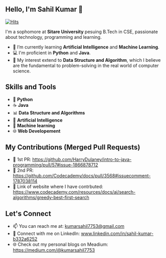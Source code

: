 ## Hello, I'm Sahil Kumar 👋

[![Hits](https://hits.seeyoufarm.com/api/count/incr/badge.svg?url=https%3A%2F%2Fgithub.com%2FSahilkumar19&count_bg=%2379C83D&title_bg=%23555555&icon=&icon_color=%23E7E7E7&title=hits&edge_flat=false)](https://hits.seeyoufarm.com)


I'm a sophomore at **Sitare University** pesuing B.Tech in CSE, passionate about technology, programming and learning.


- 🌱 I’m currently learning **Artificial Intelligence** and **Machine Learning**.
- 💻 I'm proficient in **Python** and **Java**.
- 🔬 My interest extend to **Data Structure and Algorithm**, which I believe are the fundamental to problem-solving in the real world of computer science.


## Skills and Tools

- 🐍 **Python**
- ☕ **Java**
- 📊 **Data Structure and Algorithms**
- 🤖 **Artificial Intelligence**
- 🧠 **Machine learning**
- 🌐 **Web Developement**


## My Contributions (Merged Pull Requests)

- 🎉 1st PR: https://github.com/HarryDulaney/intro-to-java-programming/pull/57#issue-1866878712
- 🎉 2nd PR: https://github.com/Codecademy/docs/pull/3568#issuecomment-1787038114
- 🎉 Link of website where I have contrbuted: https://www.codecademy.com/resources/docs/ai/search-algorithms/greedy-best-first-search


## Let's Connect

- 📫 You can reach me at: kumarsahil7753@gmail.com
- 💼 Connect with me on LinkedIn: www.linkedin.com/in/sahil-kumar-b332a6252
- 🌐 Check out my personal blogs on Meadium: https://medium.com/@kumarsahil7753
